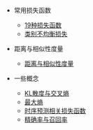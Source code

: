 
- 常用损失函数
    - [19种损失函数](https://mp.weixin.qq.com/s/1h4T5yzQqaiHosWWklCY2A)
    - [类别不均衡损失](https://mp.weixin.qq.com/s/lYmgf1RoX8N4rbP_f-Ftsw)

- 距离与相似性度量
    - [距离与相似性度量](https://mp.weixin.qq.com/s/T3LSNYjAdlQR2cKhMjHLRA)

- 一些概念
    - [KL散度与交叉熵](https://mp.weixin.qq.com/s/-l1LhWZhfuN5JQjOAG_rew)
    - [最大熵](https://mp.weixin.qq.com/s/Z37XHuQ-WARw-omKZt9U9Q)
    - [时序预测相关损失函数](https://mp.weixin.qq.com/s/6Vy19Jh_vKrFyr0_-5XlfA)
    - [精确率与召回率](https://mp.weixin.qq.com/s/1sr49jNbOCwc8OYvdmpljA)